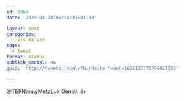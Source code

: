 ```yaml
---
id: 9967
date: '2023-03-24T05:14:31+01:00'

layout: post
categories:
  - Vis ma vie
tags:
  - tweet
format: status
publish_social: no
guid: 'http://tweets.local/?birdsite_tweet=1639133572006027266'

---
```


@TERNancyMetzLux Génial. 👍